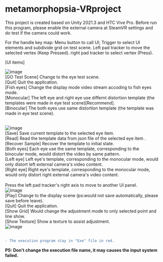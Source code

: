 # metamorphopsia-VRproject
This project is created based on Unity 2021.3 and HTC Vive Pro. Before run this program, please enable the external camera at SteamVR settings and do test if the camera could work. 

For the handle key map: Menu button to call UI;
                        Trigger to select UI elements and subdivide grid on test scene.
                        Left pad tracker to move the selected vertex (Keep Pressed).
                        right pad tracker to select vertex (Press).

[UI items]</br>

![image](https://user-images.githubusercontent.com/50432013/186716078-9151d6b8-94a4-424b-90c9-b92fd46095e8.png)</br>
[GO Test Scene] Change to the eye test scene.</br>
[Quit] Quit the application.</br>
[Fish eyes] Change the display mode video stream accoding to fish eyes mode.</br>
[Monocular] The left eye and right eye use differnt distortion template (the templates were made in eye test scene)[Recommend].</br>
[Binocular] The both eyes use same distortion template (the template was made in eye test scene).</br></br>


![image](https://user-images.githubusercontent.com/50432013/186719341-146b512f-8022-4d1e-96d4-cbc50704675b.png)</br>
[Save] Save current template to the selected eye item.</br>
[Read] Read the template data from json file of the selected eye item .</br>
[Recover Sample] Recover the template to initial state.</br>
[Both eyes] Each eye use the same template, corresponding to the binocular mode, would distort the video by same pattern.</br>
[Left eye] Left eye's template, corresponding to the monocular mode, would only distort left external camera's video content.</br>
[Right eye] Right eye's template, corresponding to the monocular mode, would only distort right external camera's video content.</br>
</br>
Press the left pad tracker's right axis to move to another UI panel.</br>
![image](https://user-images.githubusercontent.com/50432013/186721979-ee704278-f924-415a-8484-5cbb20262d06.png)</br>
[Play] Change to the display scene (ps:would not save automatically, please save before leave).</br>
[Quit] Quit the application.</br>
[Show Grid] Would change the adjustment mode to only selected point and line show.</br>
[Show Texture] Show a texture to assist adjustment.</br> 
![image](https://user-images.githubusercontent.com/50432013/186755750-3c12315d-f6bc-4fba-a870-e20c52ee008a.png)</br></br>

```diff
- The execution program stay in "Exe" file in red.
```
**PS: Don't change the execution file name, it may causes the input system failed.**
